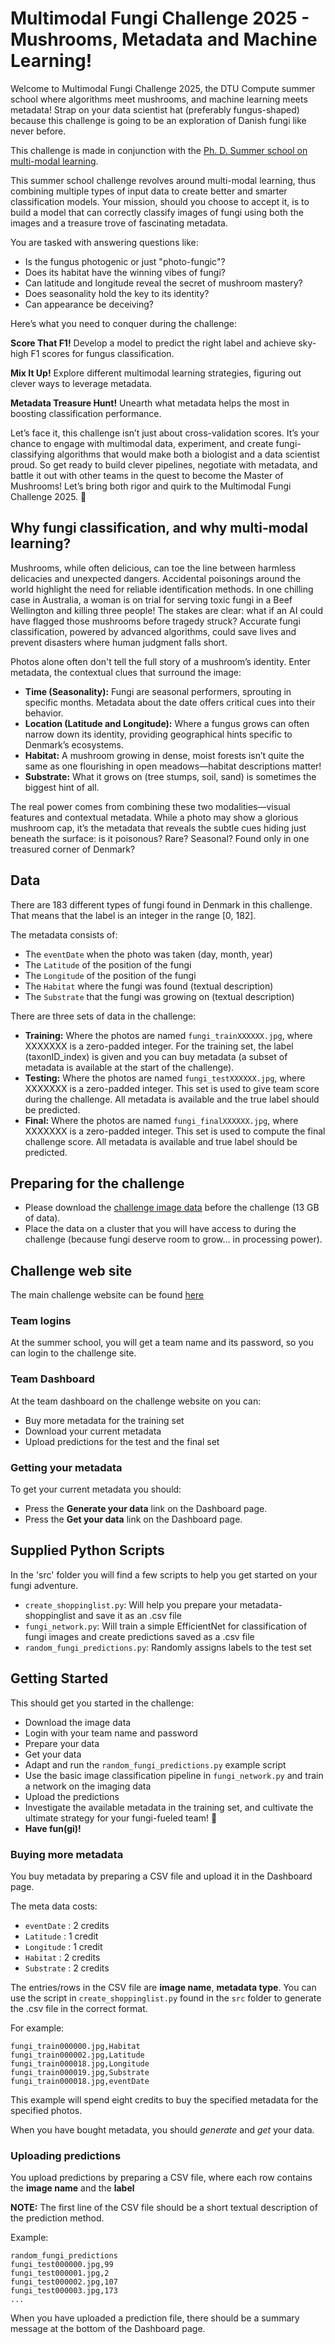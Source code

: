 # Multimodal Fungi Challenge 2025 - Mushrooms, Metadata and Machine Learning!
Welcome to Multimodal Fungi Challenge 2025, the DTU Compute summer school where algorithms meet mushrooms, and machine learning meets metadata! Strap on your data scientist hat (preferably fungus-shaped) because this challenge is going to be an exploration of Danish fungi like never before.

This challenge is made in conjunction with the [Ph. D. Summer school on multi-modal learning](https://multi-modal.compute.dtu.dk/).

This summer school challenge revolves around multi-modal learning, thus combining multiple types of input data to create better and smarter classification models. 
Your mission, should you choose to accept it, is to build a model that can correctly classify images of fungi using both the images and a treasure trove of fascinating metadata.

You are tasked with answering questions like:
- Is the fungus photogenic or just "photo-fungic"?
- Does its habitat have the winning vibes of fungi?
- Can latitude and longitude reveal the secret of mushroom mastery?
- Does seasonality hold the key to its identity?
- Can appearance be deceiving?

Here’s what you need to conquer during the challenge:

**Score That F1!** Develop a model to predict the right label and achieve sky-high F1 scores for fungus classification.

**Mix It Up!** Explore different multimodal learning strategies, figuring out clever ways to leverage metadata.

**Metadata Treasure Hunt!** Unearth what metadata helps the most in boosting classification performance.

Let’s face it, this challenge isn’t just about cross-validation scores. It’s your chance to engage with multimodal data, experiment, and create fungi-classifying algorithms that would make both a biologist and a data scientist proud.
So get ready to build clever pipelines, negotiate with metadata, and battle it out with other teams in the quest to become the Master of Mushrooms! Let’s bring both rigor and quirk to the Multimodal Fungi Challenge 2025. 🍄

## Why fungi classification, and why multi-modal learning?
Mushrooms, while often delicious, can toe the line between harmless delicacies and unexpected dangers. Accidental poisonings around the world highlight the need for reliable identification methods. In one chilling case in Australia, a woman is on trial for serving toxic fungi in a Beef Wellington and killing three people!
The stakes are clear: what if an AI could have flagged those mushrooms before tragedy struck? Accurate fungi classification, powered by advanced algorithms, could save lives and prevent disasters where human judgment falls short.

Photos alone often don't tell the full story of a mushroom’s identity. Enter metadata, the contextual clues that surround the image:

- **Time (Seasonality):** Fungi are seasonal performers, sprouting in specific months. Metadata about the date offers critical cues into their behavior.
- **Location (Latitude and Longitude):** Where a fungus grows can often narrow down its identity, providing geographical hints specific to Denmark’s ecosystems.
- **Habitat:** A mushroom growing in dense, moist forests isn’t quite the same as one flourishing in open meadows—habitat descriptions matter!
- **Substrate:** What it grows on (tree stumps, soil, sand) is sometimes the biggest hint of all.

The real power comes from combining these two modalities—visual features and contextual metadata. While a photo may show a glorious mushroom cap, it’s the metadata that reveals the subtle cues hiding just beneath the surface: is it poisonous? Rare? Seasonal? Found only in one treasured corner of Denmark?

## Data

There are 183 different types of fungi found in Denmark in this challenge. That means that the label is an integer in the range [0, 182].

The metadata consists of:
- The `eventDate` when the photo was taken (day, month, year)
- The `Latitude` of the position of the fungi
- The `Longitude` of the position of the fungi
- The `Habitat` where the fungi was found (textual description)
- The `Substrate` that the fungi was growing on (textual description)

There are three sets of data in the challenge:
- **Training:** Where the photos are named `fungi_trainXXXXXX.jpg`, where XXXXXXX is a zero-padded integer. For the training set, the label (taxonID_index) is given and you can buy metadata (a subset of metadata is available at the start of the challenge).
- **Testing:** Where the photos are named `fungi_testXXXXXX.jpg`, where XXXXXXX is a zero-padded integer. This set is used to give team score during the challenge. All metadata is available and the true label should be predicted.
- **Final:** Where the photos are named `fungi_finalXXXXXX.jpg`, where XXXXXXX is a zero-padded integer. This set is used to compute the final challenge score. All metadata is available and true label should be predicted.

## Preparing for the challenge
- Please download the [challenge image data](http://fungi.compute.dtu.dk:8080/downloads/FungiImages.zip) before the challenge (13 GB of data).
- Place the data on a cluster that you will have access to during the challenge (because fungi deserve room to grow... in processing power).

## Challenge web site

The main challenge website can be found [here](http://fungi.compute.dtu.dk:8080)

### Team logins

At the summer school, you will get a team name and its password, so you can login to the challenge site.

### Team Dashboard

At the team dashboard on the challenge website on you can:
- Buy more metadata for the training set
- Download your current metadata
- Upload predictions for the test and the final set

### Getting your metadata

To get your current metadata you should:
- Press the **Generate your data** link on the Dashboard page.
- Press the **Get your data** link on the Dashboard page.

## Supplied Python Scripts
In the 'src' folder you will find a few scripts to help you get started on your fungi adventure.
- `create_shoppinglist.py`: Will help you prepare your metadata-shoppinglist and save it as an .csv file
- `fungi_network.py`: Will train a simple EfficientNet for classification of fungi images and create predictions saved as a .csv file
- `random_fungi_predictions.py`: Randomly assigns labels to the test set

## Getting Started
This should get you started in the challenge:

- Download the image data
- Login with your team name and password
- Prepare your data
- Get your data
- Adapt and run the `random_fungi_predictions.py` example script
- Use the basic image classification pipeline in `fungi_network.py` and train a network on the imaging data
- Upload the predictions
- Investigate the available metadata in the training set, and cultivate the ultimate strategy for your fungi-fueled team! 🍄
- **Have fun(gi)!**

### Buying more metadata

You buy metadata by preparing a CSV file and upload it in the Dashboard page. 

The meta data costs:
- `eventDate` : 2 credits
- `Latitude` : 1 credit
- `Longitude` : 1 credit
- `Habitat` : 2 credits
- `Substrate` : 2 credits

The entries/rows in the CSV file are **image name**, **metadata type**. You can use the script in `create_shoppinglist.py` found in the `src` folder to generate the .csv file in the correct format.

For example:

```
fungi_train000000.jpg,Habitat
fungi_train000002.jpg,Latitude
fungi_train000018.jpg,Longitude
fungi_train000019.jpg,Substrate
fungi_train000018.jpg,eventDate
``` 

This example will spend eight credits to buy the specified metadata for the specified photos.

When you have bought metadata, you should *generate* and *get* your data.

### Uploading predictions

You upload predictions by preparing a CSV file, where each row contains the **image name** and the **label**

**NOTE:** The first line of the CSV file should be a short textual description of the prediction method.

Example:
```
random_fungi_predictions
fungi_test000000.jpg,99
fungi_test000001.jpg,2
fungi_test000002.jpg,107
fungi_test000003.jpg,173
...
```

When you have uploaded a prediction file, there should be a summary message at the bottom of the Dashboard page.
